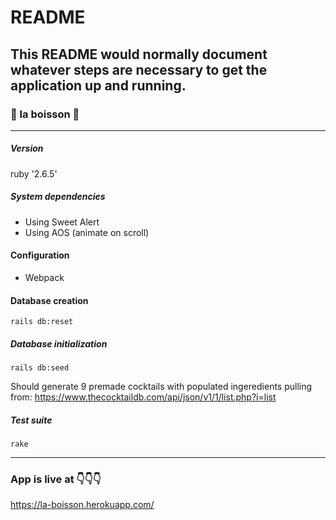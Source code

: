 # README

This README would normally document whatever steps are necessary to get the
application up and running.
---

### 🍹 la boisson 🥂
---

##### Version
ruby '2.6.5'

##### System dependencies
* Using Sweet Alert
* Using AOS (animate on scroll)

#### Configuration
* Webpack

#### Database creation
```
rails db:reset
```

##### Database initialization
```
rails db:seed
```
Should generate 9 premade cocktails with populated ingeredients pulling from:
https://www.thecocktaildb.com/api/json/v1/1/list.php?i=list

##### Test suite
```
rake
```
---

### App is live at 👇👇👇
https://la-boisson.herokuapp.com/
